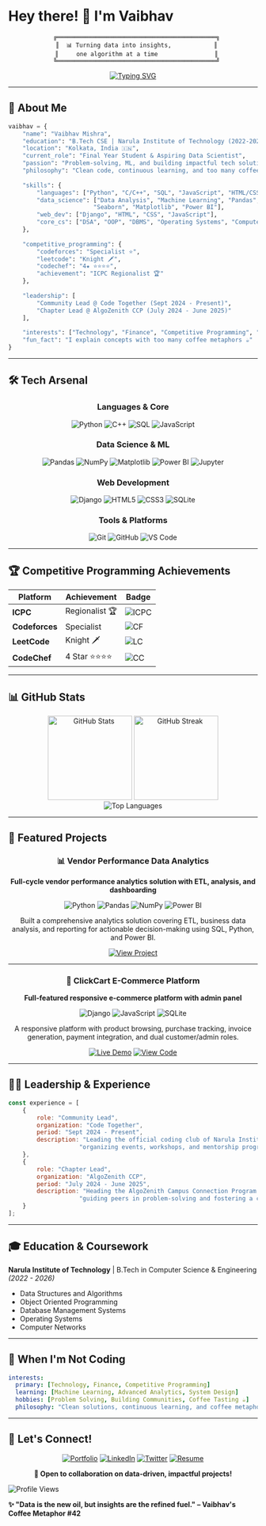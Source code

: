 # Hey there! 👋 I'm Vaibhav

<div align="center">
  
```ascii
  ╔═════════════════════════════════════════════╗
  ║  📊 Turning data into insights,            ║
  ║     one algorithm at a time                ║
  ╚═════════════════════════════════════════════╝
```

[![Typing SVG](https://readme-typing-svg.demolab.com?font=Fira+Code&pause=1000&color=2E9EF7&center=true&vCenter=true&width=500&lines=Data+Science+%26+ML+Enthusiast;Competitive+Programming+Specialist;ICPC+Regionalist+🏆;Building+Impactful+Tech+Solutions)](https://git.io/typing-svg)

</div>

---

## 🎯 About Me

```python
vaibhav = {
    "name": "Vaibhav Mishra",
    "education": "B.Tech CSE | Narula Institute of Technology (2022-2026)",
    "location": "Kolkata, India 🇮🇳",
    "current_role": "Final Year Student & Aspiring Data Scientist",
    "passion": "Problem-solving, ML, and building impactful tech solutions",
    "philosophy": "Clean code, continuous learning, and too many coffee metaphors ☕",
    
    "skills": {
        "languages": ["Python", "C/C++", "SQL", "JavaScript", "HTML/CSS"],
        "data_science": ["Data Analysis", "Machine Learning", "Pandas", "NumPy", 
                        "Seaborn", "Matplotlib", "Power BI"],
        "web_dev": ["Django", "HTML", "CSS", "JavaScript"],
        "core_cs": ["DSA", "OOP", "DBMS", "Operating Systems", "Computer Networks"]
    },
    
    "competitive_programming": {
        "codeforces": "Specialist ⭐",
        "leetcode": "Knight 🗡️",
        "codechef": "4★ ⭐⭐⭐⭐",
        "achievement": "ICPC Regionalist 🏆"
    },
    
    "leadership": [
        "Community Lead @ Code Together (Sept 2024 - Present)",
        "Chapter Lead @ AlgoZenith CCP (July 2024 - June 2025)"
    ],
    
    "interests": ["Technology", "Finance", "Competitive Programming", "Coffee"],
    "fun_fact": "I explain concepts with too many coffee metaphors ☕"
}
```

---

## 🛠️ Tech Arsenal

<div align="center">

### Languages & Core
![Python](https://img.shields.io/badge/-Python-3776AB?style=for-the-badge&logo=python&logoColor=white)
![C++](https://img.shields.io/badge/-C++-00599C?style=for-the-badge&logo=c%2B%2B&logoColor=white)
![SQL](https://img.shields.io/badge/-SQL-4479A1?style=for-the-badge&logo=mysql&logoColor=white)
![JavaScript](https://img.shields.io/badge/-JavaScript-F7DF1E?style=for-the-badge&logo=javascript&logoColor=black)

### Data Science & ML
![Pandas](https://img.shields.io/badge/-Pandas-150458?style=for-the-badge&logo=pandas&logoColor=white)
![NumPy](https://img.shields.io/badge/-NumPy-013243?style=for-the-badge&logo=numpy&logoColor=white)
![Matplotlib](https://img.shields.io/badge/-Matplotlib-11557c?style=for-the-badge&logo=python&logoColor=white)
![Power BI](https://img.shields.io/badge/-Power_BI-F2C811?style=for-the-badge&logo=powerbi&logoColor=black)
![Jupyter](https://img.shields.io/badge/-Jupyter-F37626?style=for-the-badge&logo=jupyter&logoColor=white)

### Web Development
![Django](https://img.shields.io/badge/-Django-092E20?style=for-the-badge&logo=django&logoColor=white)
![HTML5](https://img.shields.io/badge/-HTML5-E34F26?style=for-the-badge&logo=html5&logoColor=white)
![CSS3](https://img.shields.io/badge/-CSS3-1572B6?style=for-the-badge&logo=css3&logoColor=white)
![SQLite](https://img.shields.io/badge/-SQLite-003B57?style=for-the-badge&logo=sqlite&logoColor=white)

### Tools & Platforms
![Git](https://img.shields.io/badge/-Git-F05032?style=for-the-badge&logo=git&logoColor=white)
![GitHub](https://img.shields.io/badge/-GitHub-181717?style=for-the-badge&logo=github&logoColor=white)
![VS Code](https://img.shields.io/badge/-VS_Code-007ACC?style=for-the-badge&logo=visual-studio-code&logoColor=white)

</div>

---

## 🏆 Competitive Programming Achievements

<div align="center">

| Platform | Achievement | Badge |
|----------|------------|-------|
| **ICPC** | Regionalist 🏆 | ![ICPC](https://img.shields.io/badge/ICPC-Regionalist-gold?style=for-the-badge) |
| **Codeforces** | Specialist | ![CF](https://img.shields.io/badge/Codeforces-Specialist-cyan?style=for-the-badge&logo=codeforces) |
| **LeetCode** | Knight 🗡️ | ![LC](https://img.shields.io/badge/LeetCode-Knight-orange?style=for-the-badge&logo=leetcode) |
| **CodeChef** | 4 Star ⭐⭐⭐⭐ | ![CC](https://img.shields.io/badge/CodeChef-4%20Star-brown?style=for-the-badge&logo=codechef) |

</div>

---

## 📊 GitHub Stats

<div align="center">
  <img src="https://github-readme-stats.vercel.app/api?username=Vaibhav0460&show_icons=true&theme=tokyonight&hide_border=true&count_private=true" alt="GitHub Stats" height="170"/>
  <img src="https://github-readme-streak-stats.herokuapp.com/?user=Vaibhav0460&theme=tokyonight&hide_border=true" alt="GitHub Streak" height="170"/>
</div>

<div align="center">
  <img src="https://github-readme-stats.vercel.app/api/top-langs/?username=Vaibhav0460&layout=compact&theme=tokyonight&hide_border=true&langs_count=8" alt="Top Languages"/>
</div>

---

## 🎨 Featured Projects

<div align="center">

### 📊 Vendor Performance Data Analytics
**Full-cycle vendor performance analytics solution with ETL, analysis, and dashboarding**

![Python](https://img.shields.io/badge/-Python-3776AB?style=flat-square&logo=python&logoColor=white)
![Pandas](https://img.shields.io/badge/-Pandas-150458?style=flat-square&logo=pandas&logoColor=white)
![NumPy](https://img.shields.io/badge/-NumPy-013243?style=flat-square&logo=numpy&logoColor=white)
![Power BI](https://img.shields.io/badge/-Power_BI-F2C811?style=flat-square&logo=powerbi&logoColor=black)

Built a comprehensive analytics solution covering ETL, business data analysis, and reporting for actionable decision-making using SQL, Python, and Power BI.

[![View Project](https://img.shields.io/badge/View_Project-black?style=for-the-badge&logo=github)](https://github.com/Vaibhav0460/Vendor-Performance-Data-Analytics)

---

### 🛒 ClickCart E-Commerce Platform
**Full-featured responsive e-commerce platform with admin panel**

![Django](https://img.shields.io/badge/-Django-092E20?style=flat-square&logo=django&logoColor=white)
![JavaScript](https://img.shields.io/badge/-JavaScript-F7DF1E?style=flat-square&logo=javascript&logoColor=black)
![SQLite](https://img.shields.io/badge/-SQLite-003B57?style=flat-square&logo=sqlite&logoColor=white)

A responsive platform with product browsing, purchase tracking, invoice generation, payment integration, and dual customer/admin roles.

[![Live Demo](https://img.shields.io/badge/Live_Demo-green?style=for-the-badge&logo=django)](https://vaibhav0460.pythonanywhere.com/)
[![View Code](https://img.shields.io/badge/View_Code-black?style=for-the-badge&logo=github)]([https://github.com/Vaibhav0460](https://github.com/Vaibhav0460/E-Commerce-Website))

</div>

---

## 👨‍💼 Leadership & Experience

```javascript
const experience = [
    {
        role: "Community Lead",
        organization: "Code Together",
        period: "Sept 2024 - Present",
        description: "Leading the official coding club of Narula Institute of Technology, " +
                    "organizing events, workshops, and mentorship programs to build a vibrant coding culture."
    },
    {
        role: "Chapter Lead",
        organization: "AlgoZenith CCP",
        period: "July 2024 - June 2025",
        description: "Heading the AlgoZenith Campus Connection Program chapter, " +
                    "guiding peers in problem-solving and fostering a competitive programming community."
    }
];
```

---

## 🎓 Education & Coursework

**Narula Institute of Technology** | B.Tech in Computer Science & Engineering *(2022 - 2026)*
- Data Structures and Algorithms
- Object Oriented Programming
- Database Management Systems
- Operating Systems
- Computer Networks

---

## 💭 When I'm Not Coding

```yaml
interests:
  primary: [Technology, Finance, Competitive Programming]
  learning: [Machine Learning, Advanced Analytics, System Design]
  hobbies: [Problem Solving, Building Communities, Coffee Tasting ☕]
  philosophy: "Clean solutions, continuous learning, and coffee metaphors"
```

---

## 💬 Let's Connect!

<div align="center">

[![Portfolio](https://img.shields.io/badge/-Portfolio-000000?style=for-the-badge&logo=react&logoColor=white)](https://vaibhav0460.github.io/)
[![LinkedIn](https://img.shields.io/badge/-LinkedIn-0A66C2?style=for-the-badge&logo=linkedin&logoColor=white)](https://linkedin.com/in/vaibhav0460/)
[![Twitter](https://img.shields.io/badge/-Twitter-1DA1F2?style=for-the-badge&logo=twitter&logoColor=white)](https://x.com/Vaibhav0460)
[![Resume](https://img.shields.io/badge/-Resume-EA4335?style=for-the-badge&logo=google-drive&logoColor=white)](https://drive.google.com/drive/u/0/folders/1CDT1L_EZLSS7vELa1vIIXPzy6fLHelB0)

**💌 Open to collaboration on data-driven, impactful projects!**

</div>



![Profile Views](https://komarev.com/ghpvc/?username=Vaibhav0460&color=blueviolet&style=for-the-badge)

**✨ "Data is the new oil, but insights are the refined fuel." – Vaibhav's Coffee Metaphor #42**

</div>
